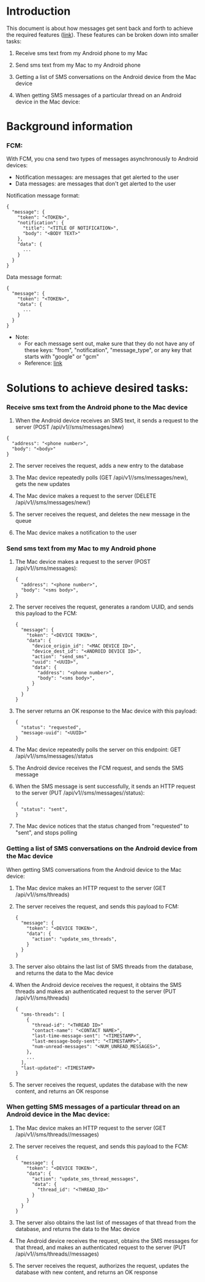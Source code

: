 # Introduction

This document is about how messages get sent back and forth to achieve the required features ([link]()). These features can be broken down into smaller tasks:

1. Receive sms text from my Android phone to my Mac

2. Send sms text from my Mac to my Android phone

3. Getting a list of SMS conversations on the Android device from the Mac device

4. When getting SMS messages of a particular thread on an Android device in the Mac device:

# Background information

### FCM:

With FCM, you cna send two types of messages asynchronously to Android devices:

* Notification messages: are messages that get alerted to the user
* Data messages: are messages that don't get alerted to the user

Notification message format:

``` 
{
  "message": {
    "token": "<TOKEN>",
    "notification": {
      "title": "<TITLE OF NOTIFICATION>",
      "body": "<BODY TEXT>"
    },
    "data": {
      ...
    }
  }
}
```

Data message format:

``` 
{
  "message": {
    "token": "<TOKEN>",
    "data": {
      ...
    }
  }
}
```

 * Note:
   * For each message sent out, make sure that they do not have any of these keys: "from", "notification", "message_type", or any key that starts with "google" or "gcm"
   * Reference: [link](https://firebase.google.com/docs/cloud-messaging/concept-options#data_messages)

# Solutions to achieve desired tasks:

### Receive sms text from the Android phone to the Mac device

1. When the Android device receives an SMS text, it sends a request to the server (POST /api/v1/<device-id>/sms/messages/new)

  ``` 
  {
    "address": "<phone number>",
    "body": "<body>"
  }
  ```

2. The server receives the request, adds a new entry to the database

3. The Mac device repeatedly polls (GET /api/v1/<device-id>/sms/messages/new), gets the new updates

4. The Mac device makes a request to the server (DELETE /api/v1/<device-id>/sms/messages/new/<uuid>)

5. The server receives the request, and deletes the new message in the queue

6. The Mac device makes a notification to the user

### Send sms text from my Mac to my Android phone

1. The Mac device makes a request to the server (POST /api/v1/<device-id>/sms/messages):

    ```
    {
      "address": "<phone number>",
      "body": "<sms body>",
    }
    ```

2. The server receives the request, generates a random UUID, and sends this payload to the FCM:

    ``` 
    {
      "message": {
        "token": "<DEVICE TOKEN>",
        "data": {
          "device_origin_id": "<MAC DEVICE ID>",
          "device_dest_id": "<ANDROID DEVICE ID>",
          "action": "send_sms",
          "uuid": "<UUID>",
          "data": {
            "address": "<phone number>",
            "body": "<sms body>",
          }
        }
      }
    }
    ```

3. The server returns an OK response to the Mac device with this payload:

    ``` 
    {
      "status": "requested",
      "message-uuid": "<UUID>"
    }
    ```

4. The Mac device repeatedly polls the server on this endpoint: GET /api/v1/<device-id>/sms/messages/<UUID>/status

5. The Android device receives the FCM request, and sends the SMS message

6. When the SMS message is sent successfully, it sends an HTTP request to the server (PUT /api/v1/<device-id>/sms/messages/<UUID>/status):

    ``` 
    {
      "status": "sent",
    }
    ```

7. The Mac device notices that the status changed from "requested" to "sent", and stops polling

### Getting a list of SMS conversations on the Android device from the Mac device

When getting SMS conversations from the Android device to the Mac device:

1. The Mac device makes an HTTP request to the server (GET /api/v1/<device-id>/sms/threads)

2. The server receives the request, and sends this payload to FCM:

    ```
    {
      "message": {
        "token": "<DEVICE TOKEN>",
        "data": {
          "action": "update_sms_threads",
        }
      }
    }
    ```

3. The server also obtains the last list of SMS threads from the database, and returns the data to the Mac device

4. When the Android device receives the request, it obtains the SMS threads and makes an authenticated request to the server (PUT /api/v1/<device-id>/sms/threads)

    ``` 
    {
      "sms-threads": [
        {
          "thread-id": "<THREAD ID>"
          "contact-name": "<CONTACT NAME>",
          "last-time-message-sent": "<TIMESTAMP>",
          "last-message-body-sent": "<TIMESTAMP>",
          "num-unread-messages": "<NUM_UNREAD_MESSAGES>",
        },
        ...
      ],
      "last-updated": <TIMESTAMP>
    }
    ```

5. The server receives the request, updates the database with the new content, and returns an OK response

### When getting SMS messages of a particular thread on an Android device in the Mac device:

1. The Mac device makes an HTTP request to the server (GET /api/v1/<device-id>/sms/threads/<thread-id>/messages)

2. The server receives the request, and sends this payload to the FCM:

    ``` 
    {
      "message": {
        "token": "<DEVICE TOKEN>",
        "data": {
          "action": "update_sms_thread_messages",
          "data": {
            "thread_id": "<THREAD_ID>"
          }
        }
      }
    }
    ```

3. The server also obtains the last list of messages of that thread from the database, and returns the data to the Mac device

4. The Android device receives the request, obtains the SMS messages for that thread, and makes an authenticated request to the server (PUT /api/v1/<device-id>/sms/threads/<thread-id>/messages)

5. The server receives the request, authorizes the request, updates the database with new content, and returns an OK response
